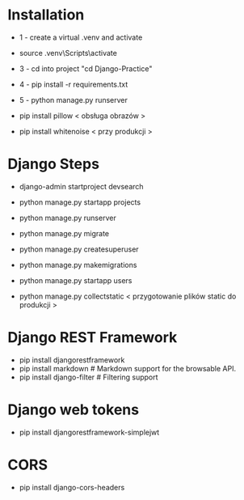 # Installation
* 1 - create a virtual .venv and activate
* source .venv\Scripts\activate
* 3 - cd into project "cd Django-Practice"
* 4 - pip install -r requirements.txt
* 5 - python manage.py runserver

* pip install pillow   < obsługa obrazów >
* pip install whitenoise < przy produkcji >

# Django Steps
* django-admin startproject devsearch
* python manage.py startapp projects
* python manage.py runserver
* python manage.py migrate
* python manage.py createsuperuser
* python manage.py makemigrations
* python manage.py startapp users

* python manage.py collectstatic   < przygotowanie plików static do produkcji >

# Django REST Framework

* pip install djangorestframework
* pip install markdown       # Markdown support for the browsable API.
* pip install django-filter  # Filtering support

# Django web tokens

* pip install djangorestframework-simplejwt

# CORS
* pip install django-cors-headers